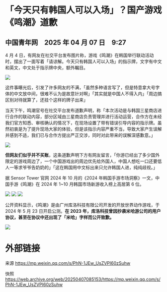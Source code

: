 # 「今天只有韩国人可以入场」？国产游戏《鸣潮》道歉

## 中国青年网　2025 年 04 月 07 日　9:27

4 月 4 日，有网友在社交平台发布图片称，游戏《鸣潮》在韩国举行联动活动时，摆出了一面写着「请谅解。今天只有韩国人可以入场」的指示牌，文字有中文和英文，中文处于指示牌中央，额外瞩目。

![](https://raw.githubusercontent.com/KugouGames/iming-blog.github.io/refs/heads/main/evil-of-kurogames/images/1.webp)

这件事曝光后，引发了许多网友的不满，「虽然多种语言写了，但是特意拿大号字体的中文放中间，很难不认为是故意针对啊」「其实就是中国人不得入内」「周边搞区别对待就算了，还挂个这样的牌子出来」

当天下午，鸣潮官号在社交平台发布道歉声明，称「本次活动是与韩国三星商店进行合作的联动内容，部分区域由三星商店负责管理并进行活动运营，合作方在未经我们官方知悉、审核确认的情况下，在现场设置了带有错误引导内容的指示牌。虽然初衷是为了提升现场大家的体验，但是该指示内容严重不当，导致大家产生误解并感到不适，我们已与合作方提出严正交涉，同时对此带来的误解深感歉意。」

![](https://raw.githubusercontent.com/KugouGames/iming-blog.github.io/refs/heads/main/evil-of-kurogames/images/2.webp)

**但网友们似乎并不买账**，这条道歉声明下方有网友留言，「你游已经出了多少国外限定的游戏周边了，一个中国游戏出的周边优先给外国人，中国人想吃一口还要低人一等求爷爷告奶奶的」「这在韩国用中文标出来只允许韩国人进，纯纯歧视。」

据 Sensor Tower 官网 2024 年 10 月的《2024 年韩国手游市场洞察》一文，中国手游《鸣潮》在 2024 年 1~10 月韩国市场新游收入榜上高居第 6 位。

![](https://raw.githubusercontent.com/KugouGames/iming-blog.github.io/refs/heads/main/evil-of-kurogames/images/3.webp)
![](https://raw.githubusercontent.com/KugouGames/iming-blog.github.io/refs/heads/main/evil-of-kurogames/images/4.webp)
![](https://raw.githubusercontent.com/KugouGames/iming-blog.github.io/refs/heads/main/evil-of-kurogames/images/5.webp)

公开资料显示，《鸣潮》是由广州库洛科技有限公司开发的开放世界动作游戏，于 2024 年 5 月 23 日开启公测。**在 2023 年，库洛科技曾因抄袭米哈游公司的用户协议，甚至在协议中还出现了「米哈」字样而公开致歉。**

![](https://raw.githubusercontent.com/KugouGames/iming-blog.github.io/refs/heads/main/evil-of-kurogames/images/6.webp)

# 外部链接

来源 https://mp.weixin.qq.com/s/PhN-1JEw_UsZVPI60zSuhw

快照 https://web.archive.org/web/20250407085153/https://mp.weixin.qq.com/s/PhN-1JEw_UsZVPI60zSuhw
